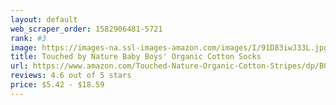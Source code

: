 ```yaml
---
layout: default 
﻿web_scraper_order: 1582906481-5721
rank: #3
image: https://images-na.ssl-images-amazon.com/images/I/91D83iwJ33L.jpg
title: Touched by Nature Baby Boys' Organic Cotton Socks
url: https://www.amazon.com/Touched-Nature-Organic-Cotton-Stripes/dp/B06XKGDK5C/ref=zg_mw_fashion_3?_encoding=UTF8&psc=1&refRID=66WPJ0NPG4B2ZT1JZ4BC
reviews: 4.6 out of 5 stars
price: $5.42 - $18.59
---
```

